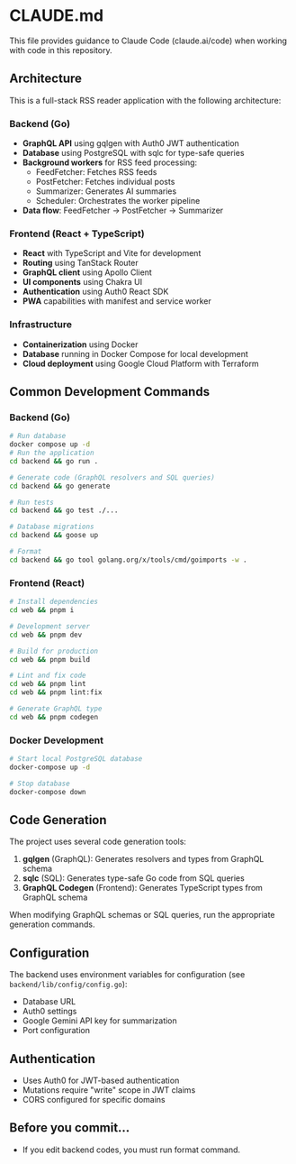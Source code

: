 # CLAUDE.md

This file provides guidance to Claude Code (claude.ai/code) when working with code in this repository.

## Architecture

This is a full-stack RSS reader application with the following architecture:

### Backend (Go)
- **GraphQL API** using gqlgen with Auth0 JWT authentication
- **Database** using PostgreSQL with sqlc for type-safe queries
- **Background workers** for RSS feed processing:
  - FeedFetcher: Fetches RSS feeds
  - PostFetcher: Fetches individual posts
  - Summarizer: Generates AI summaries
  - Scheduler: Orchestrates the worker pipeline
- **Data flow**: FeedFetcher → PostFetcher → Summarizer

### Frontend (React + TypeScript)
- **React** with TypeScript and Vite for development
- **Routing** using TanStack Router
- **GraphQL client** using Apollo Client
- **UI components** using Chakra UI
- **Authentication** using Auth0 React SDK
- **PWA** capabilities with manifest and service worker

### Infrastructure
- **Containerization** using Docker
- **Database** running in Docker Compose for local development
- **Cloud deployment** using Google Cloud Platform with Terraform

## Common Development Commands

### Backend (Go)
```bash
# Run database
docker compose up -d
# Run the application
cd backend && go run .

# Generate code (GraphQL resolvers and SQL queries)
cd backend && go generate

# Run tests
cd backend && go test ./...

# Database migrations
cd backend && goose up

# Format
cd backend && go tool golang.org/x/tools/cmd/goimports -w .
```

### Frontend (React)
```bash
# Install dependencies
cd web && pnpm i

# Development server
cd web && pnpm dev

# Build for production
cd web && pnpm build

# Lint and fix code
cd web && pnpm lint
cd web && pnpm lint:fix

# Generate GraphQL type
cd web && pnpm codegen
```

### Docker Development
```bash
# Start local PostgreSQL database
docker-compose up -d

# Stop database
docker-compose down
```

## Code Generation

The project uses several code generation tools:

1. **gqlgen** (GraphQL): Generates resolvers and types from GraphQL schema
2. **sqlc** (SQL): Generates type-safe Go code from SQL queries
3. **GraphQL Codegen** (Frontend): Generates TypeScript types from GraphQL schema

When modifying GraphQL schemas or SQL queries, run the appropriate generation commands.

## Configuration

The backend uses environment variables for configuration (see `backend/lib/config/config.go`):
- Database URL
- Auth0 settings
- Google Gemini API key for summarization
- Port configuration

## Authentication

- Uses Auth0 for JWT-based authentication
- Mutations require "write" scope in JWT claims
- CORS configured for specific domains

## Before you commit...

- If you edit backend codes, you must run format command.

